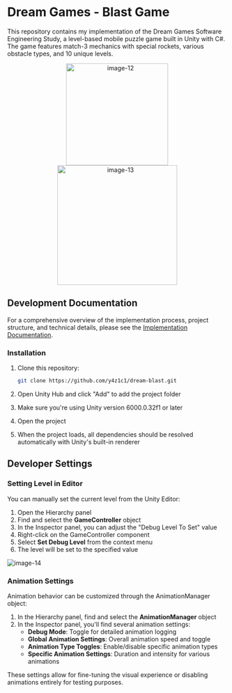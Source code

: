 # Dream Games - Blast Game

This repository contains my implementation of the Dream Games Software Engineering Study, a level-based mobile puzzle game built in Unity with C#. The game features match-3 mechanics with special rockets, various obstacle types, and 10 unique levels.

<p align="center">

<img width="234" alt="image-12" src="https://github.com/user-attachments/assets/84a86658-911a-45cb-9558-d4db0776db61" />
<img width="275" alt="image-13" src="https://github.com/user-attachments/assets/409a7154-7885-498e-a1d4-cfd030dff9ac" />
</p>


## Development Documentation

For a comprehensive overview of the implementation process, project structure, and technical details, please see the [Implementation Documentation](https://github.com/y4z1c1/dream-blast/blob/main/report.pdf).

### Installation

1. Clone this repository:

   ```bash
   git clone https://github.com/y4z1c1/dream-blast.git
   ```

2. Open Unity Hub and click "Add" to add the project folder

3. Make sure you're using Unity version 6000.0.32f1 or later

4. Open the project

5. When the project loads, all dependencies should be resolved automatically with Unity's built-in renderer

## Developer Settings

### Setting Level in Editor

You can manually set the current level from the Unity Editor:

1. Open the Hierarchy panel
2. Find and select the **GameController** object
3. In the Inspector panel, you can adjust the "Debug Level To Set" value
4. Right-click on the GameController component
5. Select **Set Debug Level** from the context menu
6. The level will be set to the specified value

![image-14](https://github.com/user-attachments/assets/dfa0ea7c-55af-4c16-a668-f4b272a33db4)

### Animation Settings

Animation behavior can be customized through the AnimationManager object:

1. In the Hierarchy panel, find and select the **AnimationManager** object
2. In the Inspector panel, you'll find several animation settings:
   - **Debug Mode**: Toggle for detailed animation logging
   - **Global Animation Settings**: Overall animation speed and toggle
   - **Animation Type Toggles**: Enable/disable specific animation types
   - **Specific Animation Settings**: Duration and intensity for various animations

These settings allow for fine-tuning the visual experience or disabling animations entirely for testing purposes.
